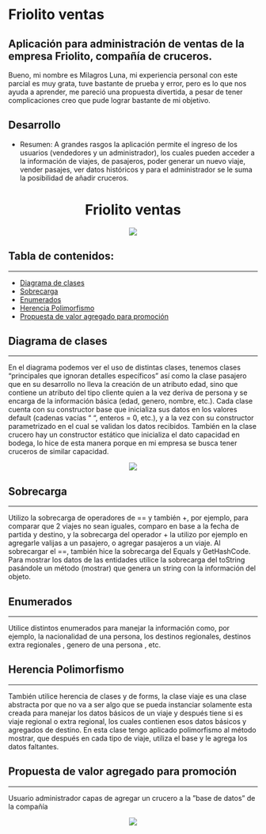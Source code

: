 # Friolito ventas

## Aplicación para administración de ventas de la empresa Friolito, compañía de cruceros.
Bueno, mi nombre es Milagros Luna, mi experiencia personal con este parcial es muy grata, tuve bastante de prueba y error, pero es lo que nos ayuda a aprender, me pareció una propuesta divertida, a pesar de tener complicaciones creo que pude lograr bastante de mi objetivo.

## Desarrollo


* Resumen:  A grandes rasgos la aplicación permite el ingreso de los usuarios (vendedores y un administrador), los cuales pueden acceder a la información de viajes, de pasajeros, poder generar un nuevo viaje, vender pasajes, ver datos históricos y para el administrador se le suma la posibilidad de añadir cruceros.

<h1 align="center"> Friolito ventas</h1>
<p align="center"><img src="https://media.discordapp.net/attachments/966847111742230578/1026502907576729630/unknown.png"/></p> 

## Tabla de contenidos:
---

- [Diagrama de clases](#Diagrama-de-clases)
- [Sobrecarga](#Sobrecarga)
- [Enumerados](#Enumerados)
- [Herencia Polimorfismo](#Heremcoa-Polimorfismo)
- [Propuesta de valor agregado para promoción](#Propuesta-de-valor-agregado-para-promoción)

## Diagrama de clases
---
En el diagrama podemos ver el uso de distintas clases, tenemos clases “principales que ignoran detalles específicos” así como la clase pasajero que en su desarrollo no lleva la creación de un atributo edad, sino que contiene un atributo del tipo cliente quien a la vez deriva de persona y se encarga de la información básica (edad, genero, nombre, etc.).
Cada clase cuenta con su constructor base que inicializa sus datos en los valores default (cadenas vacías “ “, enteros = 0, etc.), y a la vez con su constructor parametrizado en el cual se validan los datos recibidos. También en la clase crucero hay un constructor estático que inicializa el dato capacidad en bodega, lo hice de esta manera porque en mi empresa se busca tener cruceros de similar capacidad.

<p align="center"><img src="https://media.discordapp.net/attachments/966847111742230578/1026503075885764650/unknown.png"/></p> 


## Sobrecarga
---
Utilizo la sobrecarga de operadores de == y también +, por ejemplo, para comparar que 2 viajes no sean iguales, comparo en base a la fecha de partida y destino, y la sobrecarga del operador + la utilizo por ejemplo en agregarle valijas a un pasajero, o agregar pasajeros a un viaje.  Al sobrecargar el ==, también hice la sobrecarga del Equals y GetHashCode. Para mostrar los datos de las entidades utilice la sobrecarga del toString pasándole un método (mostrar) que genera un string con la información del objeto.

## Enumerados
---
Utilice distintos enumerados para manejar la información como, por ejemplo, la nacionalidad de una persona, los destinos regionales, destinos extra regionales , genero de una persona , etc.

## Herencia Polimorfismo
---
También utilice herencia de clases y de forms,  la clase viaje es una clase abstracta por que no va a ser algo que se pueda instanciar solamente esta creada para manejar los datos básicos de un viaje y después tiene si es viaje regional o extra regional, los cuales contienen esos datos básicos y agregados de destino. En esta clase tengo aplicado polimorfismo al método mostrar, que después en cada tipo de viaje, utiliza el base y le agrega los datos faltantes.

## Propuesta de valor agregado para promoción
---
Usuario administrador capas de agregar un crucero a la ”base de datos” de la compañía
<p align="center"><img src="https://media.discordapp.net/attachments/966847111742230578/1026503281134030878/unknown.png"/></p> 


